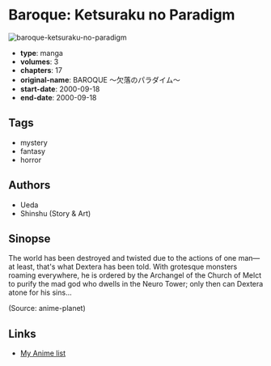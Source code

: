 # Baroque: Ketsuraku no Paradigm

![baroque-ketsuraku-no-paradigm](https://cdn.myanimelist.net/images/manga/1/191492.jpg)

-   **type**: manga
-   **volumes**: 3
-   **chapters**: 17
-   **original-name**: BAROQUE ～欠落のパラダイム～
-   **start-date**: 2000-09-18
-   **end-date**: 2000-09-18

## Tags

-   mystery
-   fantasy
-   horror

## Authors

-   Ueda
-   Shinshu (Story & Art)

## Sinopse

The world has been destroyed and twisted due to the actions of one man—at least, that's what Dextera has been told. With grotesque monsters roaming everywhere, he is ordered by the Archangel of the Church of Melct to purify the mad god who dwells in the Neuro Tower; only then can Dextera atone for his sins...

(Source: anime-planet)

## Links

-   [My Anime list](https://myanimelist.net/manga/3915/Baroque__Ketsuraku_no_Paradigm)
